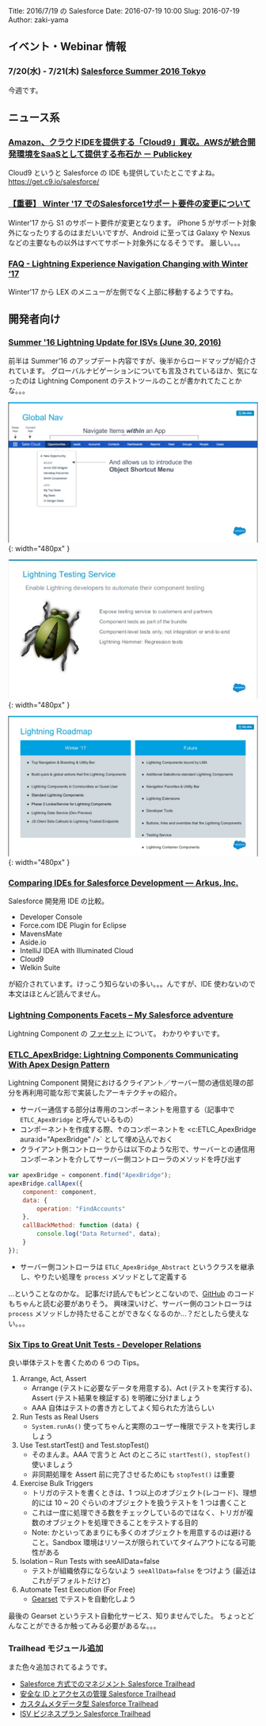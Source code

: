 Title: 2016/7/19 の Salesforce
Date: 2016-07-19 10:00
Slug: 2016-07-19
Author: zaki-yama

## イベント・Webinar 情報

### 7/20(水) - 7/21(木) [Salesforce Summer 2016 Tokyo](http://eventjp.salesforce.com/?dis=dev)

今週です。

## ニュース系

### [Amazon、クラウドIDEを提供する「Cloud9」買収。AWSが統合開発環境をSaaSとして提供する布石か － Publickey](http://www.publickey1.jp/blog/16/amazonidecloud9awssaas.html)

Cloud9 というと Salesforce の IDE も提供していたとこですよね。
https://get.c9.io/salesforce/

### [【重要】 Winter '17 でのSalesforce1サポート要件の変更について](https://help.salesforce.com/apex/HTViewSolution?urlname=Winter-17-ios-eos&language=ja)

Winter'17 から S1 のサポート要件が変更となります。
iPhone 5 がサポート対象外になったりするのはまだいいですが、Android に至っては Galaxy や Nexus などの主要なもの以外はすべてサポート対象外になるそうです。
厳しい。。。

### [FAQ - Lightning Experience Navigation Changing with Winter ‘17](https://help.salesforce.com/apex/HTViewSolution?urlname=FAQ-Lightning-Experience-Navigation-Changing-with-Winter-17&language=en_US&eid=ss-tc)

Winter'17 から LEX のメニューが左側でなく上部に移動するようですね。

## 開発者向け

### [Summer '16 Lightning Update for ISVs (June 30, 2016)](http://www.slideshare.net/partnerforce/summer-16-lightning-update-for-isvs-june-30-2016)

前半は Summer'16 のアップデート内容ですが、後半からロードマップが紹介されています。
グローバルナビゲーションについても言及されているほか、気になったのは Lightning Component のテストツールのことが書かれてたことかな。。。

![global-nav](./images/2016-07-19/global-nav.png){: width="480px" }

![lightning-testing-service](./images/2016-07-19/lightning-testing-service.png){: width="480px" }

![roadmap](./images/2016-07-19/roadmap.png){: width="480px" }

### [Comparing IDEs for Salesforce Development — Arkus, Inc.](http://www.arkusinc.com/archive/2016/comparing-ides-for-salesforce-development)

Salesforce 開発用 IDE の比較。

- Developer Console
- Force.com IDE Plugin for Eclipse
- MavensMate
- Aside.io
- IntelliJ IDEA with Illuminated Cloud
- Cloud9
- Welkin Suite

が紹介されています。けっこう知らないの多い。。。んですが、IDE 使わないので本文はほとんど読んでません。

### [Lightning Components Facets – My Salesforce adventure](https://albasfdc.wordpress.com/2016/05/30/lightning-components-facets/)

Lightning Component の [ファセット](https://developer.salesforce.com/docs/atlas.ja-jp.202.0.lightning.meta/lightning/components_facets.htm) について。
わかりやすいです。

### [ETLC_ApexBridge: Lightning Components Communicating With Apex Design Pattern](https://www.linkedin.com/pulse/etlcapexbridge-lightning-components-communicating-apex-andres-perez)

Lightning Component 開発におけるクライアント／サーバー間の通信処理の部分を再利用可能な形で実装したアーキテクチャの紹介。

- サーバー通信する部分は専用のコンポーネントを用意する（記事中で `ETLC_ApexBridge` と呼んでいるもの）
- コンポーネントを作成する際、↑のコンポーネントを <c:ETLC_ApexBridge aura:id="ApexBridge" />` として埋め込んでおく
- クライアント側コントローラからは以下のような形で、サーバーとの通信用コンポーネントを介してサーバー側コントローラのメソッドを呼び出す

```javascript
var apexBridge = component.find("ApexBridge");
apexBridge.callApex({
    component: component,
    data: {
        operation: "FindAccounts"
    },
    callBackMethod: function (data) {
        console.log("Data Returned", data);
    }
});
```

- サーバー側コントローラは `ETLC_ApexBridge_Abstract` というクラスを継承し、やりたい処理を `process` メソッドとして定義する

...ということなのかな。
記事だけ読んでもピンとこないので、[GitHub](https://github.com/eltoroit/ETLC_ApexBridge) のコードもちゃんと読む必要がありそう。
興味深いけど、サーバー側のコントローラは `process` メソッドしか持たせることができなくなるのか...？だとしたら使えない。。。

### [Six Tips to Great Unit Tests - Developer Relations](https://developer.salesforce.com/blogs/developer-relations/2016/07/six-tips-great-unit-tests.html?language=ja)

良い単体テストを書くための 6 つの Tips。

1. Arrange, Act, Assert
    - Arrange (テストに必要なデータを用意する)、Act (テストを実行する)、Assert (テスト結果を検証する) を明確に分けましょう
    - AAA 自体はテストの書き方としてよく知られた方法らしい
2. Run Tests as Real Users
    - `System.runAs()` 使ってちゃんと実際のユーザー権限でテストを実行しましょう
3. Use Test.startTest() and Test.stopTest()
    - そのまんま。AAA で言うと Act のところに `startTest(), stopTest()` 使いましょう
    - 非同期処理を Assert 前に完了させるためにも `stopTest()` は重要
4. Exercise Bulk Triggers
    - トリガのテストを書くときは、1 つ以上のオブジェクト(レコード)、理想的には 10 ~ 20 ぐらいのオブジェクトを扱うテストを 1 つは書くこと
    - これは一度に処理できる数をチェックしているのではなく、トリガが複数のオブジェクトを処理できることをテストする目的
    - Note: かといってあまりにも多くのオブジェクトを用意するのは避けること。Sandbox 環境はリソースが限られていてタイムアウトになる可能性がある
5. Isolation – Run Tests with seeAllData=false
    - テストが組織依存にならないよう `seeAllData=false` をつけよう (最近はこれがデフォルトだけど)
6. Automate Test Execution (For Free)
    - [Gearset](https://app.gearset.com/) でテストを自動化しよう

最後の Gearset というテスト自動化サービス、知りませんでした。
ちょっとどんなことができるか触ってみる必要があるな。。。

### Trailhead モジュール追加

また色々追加されてるようです。

- [Salesforce 方式でのマネジメント Salesforce Trailhead](https://developer.salesforce.com/trailhead/ja/trail/manage_the_salesforce_way)
- [安全な ID とアクセスの管理 Salesforce Trailhead](https://developer.salesforce.com/trailhead/ja/trail/identity)
- [カスタムメタデータ型 Salesforce Trailhead](https://developer.salesforce.com/trailhead/ja/module/custom_metadata_types)
- [ISV ビジネスプラン Salesforce Trailhead](https://developer.salesforce.com/trailhead/ja/module/isv_business_plan)
